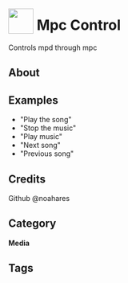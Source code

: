# <img src="https://raw.githack.com/FortAwesome/Font-Awesome/master/svgs/solid/music.svg" card_color="#FFFFFF" width="50" height="50" style="vertical-align:bottom"/> Mpc Control
Controls mpd through mpc

## About


## Examples
* "Play the song"
* "Stop the music"
* "Play music"
* "Next song"
* "Previous song"

## Credits
Github @noahares

## Category
**Media**

## Tags

